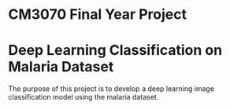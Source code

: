 # CM3070 Final Year Project
# Deep Learning Classification on Malaria Dataset
The purpose of this project is to develop a deep learning image classification model using the malaria dataset.

